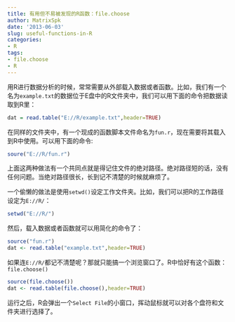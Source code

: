 ```yaml
---
title: 有用但不易被发现的R函数：file.choose
author: MatrixSpk
date: '2013-06-03'
slug: useful-functions-in-R
categories:
- R
tags:
- file.choose
- R
---
```

用R进行数据分析的时候，常常需要从外部载入数据或者函数。比如，我们有一个名为`example.txt`的数据位于E盘中的R文件夹中，我们可以用下面的命令把数据读取到R里：


``` r
dat = read.table("E://R/example.txt",header=TRUE)
```

在同样的文件夹中，有一个现成的函数脚本文件命名为`fun.r`，现在需要将其载入到R中使用。可以用下面的命令:


``` r
soure("E://R/fun.r")
```

上面这两种做法有一个共同点就是得记住文件的绝对路径。绝对路径短的话，没有任何问题。当绝对路径很长，长到记不清楚的时候就麻烦了。

一个偷懒的做法是使用`setwd()`设定工作文件夹。比如，我们可以把R的工作路径设定为`E://R/`：


``` r
setwd("E://R/")
```

然后，载入数据或者函数就可以用简化的命令了：


``` r
source("fun.r")
dat <- read.table("example.txt",header=TRUE)
```

如果连`E://R/`都记不清楚呢？那就只能搞一个浏览窗口了。R中恰好有这个函数：`file.choose()`


``` r
source(file.choose())
dat <- read.table(file.choose(),header=TRUE)
```

运行之后，R会弹出一个`Select File`的小窗口，挥动鼠标就可以对各个盘符和文件夹进行选择了。
